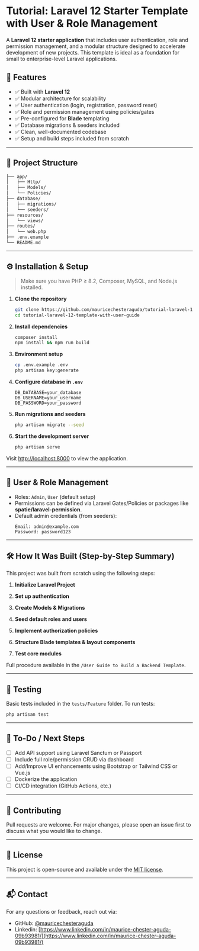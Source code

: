 # Tutorial: Laravel 12 Starter Template with User & Role Management

A **Laravel 12 starter application** that includes user authentication, role and permission management, and a modular structure designed to accelerate development of new projects. This template is ideal as a foundation for small to enterprise-level Laravel applications.

## 🚀 Features

- ✅ Built with **Laravel 12**
- ✅ Modular architecture for scalability
- ✅ User authentication (login, registration, password reset)
- ✅ Role and permission management using policies/gates
- ✅ Pre-configured for **Blade** templating
- ✅ Database migrations & seeders included
- ✅ Clean, well-documented codebase
- ✅ Setup and build steps included from scratch

---

## 📁 Project Structure

```bash
├── app/
│   ├── Http/
│   ├── Models/
│   └── Policies/
├── database/
│   ├── migrations/
│   └── seeders/
├── resources/
│   └── views/
├── routes/
│   └── web.php
├── .env.example
└── README.md
```

---

## ⚙️ Installation & Setup

> Make sure you have PHP ≥ 8.2, Composer, MySQL, and Node.js installed.

1. **Clone the repository**
   ```bash
   git clone https://github.com/mauricechesteraguda/tutorial-laravel-12-template-with-user-guide.git
   cd tutorial-laravel-12-template-with-user-guide
   ```

2. **Install dependencies**
   ```bash
   composer install
   npm install && npm run build
   ```

3. **Environment setup**
   ```bash
   cp .env.example .env
   php artisan key:generate
   ```

4. **Configure database in `.env`**
   ```env
   DB_DATABASE=your_database
   DB_USERNAME=your_username
   DB_PASSWORD=your_password
   ```

5. **Run migrations and seeders**
   ```bash
   php artisan migrate --seed
   ```

6. **Start the development server**
   ```bash
   php artisan serve
   ```

Visit [http://localhost:8000](http://localhost:8000) to view the application.

---

## 👤 User & Role Management

- Roles: `Admin`, `User` (default setup)
- Permissions can be defined via Laravel Gates/Policies or packages like **spatie/laravel-permission**.
- Default admin credentials (from seeders):
  ```
  Email: admin@example.com
  Password: password123
  ```

---

## 🛠️ How It Was Built (Step-by-Step Summary)

This project was built from scratch using the following steps:

1. **Initialize Laravel Project**

2. **Set up authentication**

3. **Create Models & Migrations**

4. **Seed default roles and users**

5. **Implement authorization policies**

6. **Structure Blade templates & layout components**

7. **Test core modules**

Full procedure available in the `/User Guide to Build a Backend Template`.

---

## 🧪 Testing

Basic tests included in the `tests/Feature` folder. To run tests:

```bash
php artisan test
```

---

## 📌 To-Do / Next Steps

- [ ] Add API support using Laravel Sanctum or Passport
- [ ] Include full role/permission CRUD via dashboard
- [ ] Add/Improve UI enhancements using Bootstrap or Tailwind CSS or Vue.js
- [ ] Dockerize the application
- [ ] CI/CD integration (GitHub Actions, etc.)

---

## 🤝 Contributing

Pull requests are welcome. For major changes, please open an issue first to discuss what you would like to change.

---

## 📄 License

This project is open-source and available under the [MIT license](LICENSE).

---

## 📬 Contact

For any questions or feedback, reach out via:

- GitHub: [@mauricechesteraguda](https://github.com/mauricechesteraguda)
- Linkedin: [https://www.linkedin.com/in/maurice-chester-aguda-09b93981/](https://www.linkedin.com/in/maurice-chester-aguda-09b93981/)

